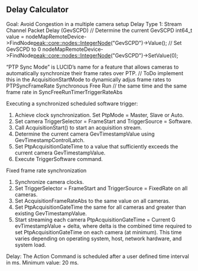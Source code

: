 ## Delay Calculator
Goal: Avoid Congestion in a multiple camera setup 
Delay Type 1: Stream Channel Packet Delay (GevSCPD)
﻿﻿// Determine the current GevSCPD
int64_t value = nodeMapRemoteDevice->FindNode<peak::core::nodes::IntegerNode>("GevSCPD")->Value();
﻿// Set GevSCPD to 0
nodeMapRemoteDevice->FindNode<peak::core::nodes::IntegerNode>("GevSCPD")->SetValue(0);



“PTP Sync Mode” is LUCID’s name for a feature that allows cameras to automatically synchronize their frame rates over PTP. // ToDo implement this in the AcquisitionStartMode to dynamically adjus frame rates to PTPSyncFrameRate
Synchronous Free Run // the same time and the same frame rate in SyncFreeRunTimerTriggerRateAbs

Executing a synchronized scheduled software trigger: 
1. Achieve clock synchronization. Set PtpMode = Master,
Slave or Auto.
2. Set camera TriggerSelector = FrameStart and
TriggerSource = Software.
3. Call AcquisitionStart() to start an acquisition
stream.
4. Determine the current camera GevTimestampValue
using GevTimestampControlLatch.
5. Set PtpAcquisitionGateTime to a value that
sufficiently exceeds the current camera
GevTimestampValue.
6. Execute TriggerSoftware command.

Fixed frame rate synchronization
1. Synchronize camera clocks.
2. Set TriggerSelector = FrameStart and TriggerSource = FixedRate on all cameras.
3. Set AcquisitionFrameRateAbs to the same value on all cameras.
4. Set PtpAcquisitionGateTime the same for all cameras and greater than existing
GevTimestampValue.
5. Start streaming each camera
PtpAcquisitionGateTime = Current G evTimestampValue + delta, where delta  is the combined time required to set PtpAcquisitionGateTime on each camera (at minimum). This time varies depending on operating system, host, network hardware, and system load.

Delay: The Action Command is scheduled after a user defined time interval in ms. Minimum value: 20 ms.